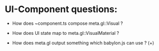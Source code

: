 # UI-Component questions:

- How does ~component.ts compose meta.gl::Visual ?
- How does UI state      map to  meta.gl::VisualMaterial ?

- How does meta.gl       output  something which 
                                 babylon.js can use ?
 (+)


